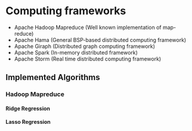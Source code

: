 # Computing frameworks
* Apache Hadoop Mapreduce (Well known implementation of map-reduce)
* Apache Hama (General BSP-based distributed computing framework)
* Apache Giraph (Distributed graph computing framework)
* Apache Spark (In-memory distributed framework)
* Apache Storm (Real time distributed computing framework)

## Implemented Algorithms
### Hadoop Mapreduce
#### Ridge Regression
#### Lasso Regression